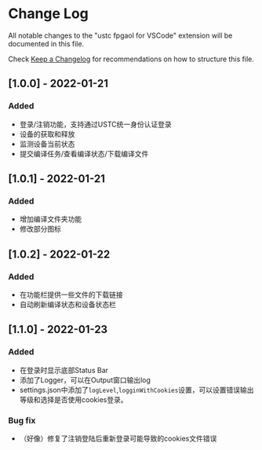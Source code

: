 # Change Log

All notable changes to the "ustc fpgaol for VSCode" extension will be documented in this file.

Check [Keep a Changelog](http://keepachangelog.com/) for recommendations on how to structure this file.

## [1.0.0] - 2022-01-21
### Added
- 登录/注销功能，支持通过USTC统一身份认证登录
- 设备的获取和释放
- 监测设备当前状态
- 提交编译任务/查看编译状态/下载编译文件

## [1.0.1] - 2022-01-21
### Added
- 增加编译文件夹功能
- 修改部分图标

## [1.0.2] - 2022-01-22
### Added
- 在功能栏提供一些文件的下载链接
- 自动刷新编译状态和设备状态栏

## [1.1.0] - 2022-01-23
### Added
- 在登录时显示底部Status Bar
- 添加了Logger，可以在Output窗口输出log
- settings.json中添加了`logLevel`,`logginWithCookies`设置，可以设置错误输出等级和选择是否使用cookies登录。
### Bug fix
- （好像）修复了注销登陆后重新登录可能导致的cookies文件错误